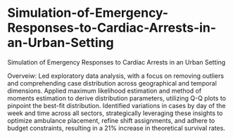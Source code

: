 # Simulation-of-Emergency-Responses-to-Cardiac-Arrests-in-an-Urban-Setting
Simulation of Emergency Responses to Cardiac Arrests in an Urban Setting

Overveiw: Led exploratory data analysis, with a focus on removing outliers and comprehending case distribution across geographical and temporal dimensions. Applied maximum likelihood estimation and method of moments estimation to derive distribution parameters, utilizing Q-Q plots to pinpoint the best-fit distribution. Identified variations in cases by day of the week and time across all sectors, strategically leveraging these insights to optimize ambulance placement, refine shift assignments, and adhere to budget constraints, resulting in a 21% increase in theoretical survival rates.


